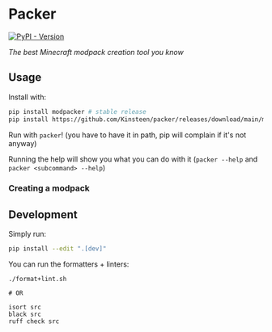 # Packer
[![PyPI - Version](https://img.shields.io/pypi/v/modpacker)](https://pypi.org/project/modpacker)

*The best Minecraft modpack creation tool you know*

## Usage
Install with:
```bash
pip install modpacker # stable release
pip install https://github.com/Kinsteen/packer/releases/download/main/modpacker-0.0.1-py3-none-any.whl # rolling release
```

Run with `packer`! (you have to have it in path, pip will complain if it's not anyway)

Running the help will show you what you can do with it (`packer --help` and `packer <subcommand> --help`)

### Creating a modpack


## Development
Simply run:
```bash
pip install --edit ".[dev]"
```

You can run the formatters + linters:
```
./format+lint.sh

# OR

isort src
black src
ruff check src
```
